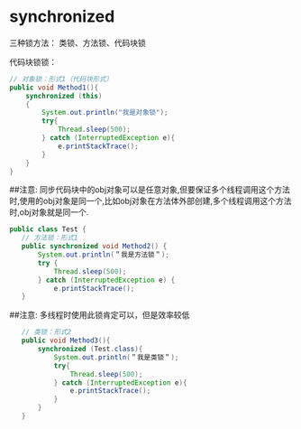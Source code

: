 # synchronized
 三种锁方法： 类锁、方法锁、代码块锁
 
 代码块锁锁：
 ```java
 // 对象锁：形式1（代码块形式）
 public void Method1(){
     synchronized (this)
     {
         System.out.println("我是对象锁");
         try{
             Thread.sleep(500);
         } catch (InterruptedException e){
             e.printStackTrace();
         }
     }
 }
 ```

##注意:
  同步代码块中的obj对象可以是任意对象,但要保证多个线程调用这个方法时,使用的obj对象是同一个,比如obj对象在方法体外部创建,多个线程调用这个方法时,obj对象就是同一个.
 ```java
public class Test { 
    // 方法锁：形式1 
    public synchronized void Method2() { 
        System.out.println(＂我是方法锁＂); 
        try { 
            Thread.sleep(500); 
        } catch (InterruptedException e) { 
            e.printStackTrace(); 
    }
```
##注意:
   多线程时使用此锁肯定可以，但是效率较低
    
```java
   // 类锁：形式2
   public void Method3(){
       synchronized (Test.class){
           System.out.println(＂我是类锁＂);
           try{
               Thread.sleep(500);
           } catch (InterruptedException e){
               e.printStackTrace();
           }
       }
   }
```